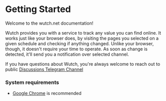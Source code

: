 # Getting Started

Welcome to the wutch.net documentation!

Wutch provides you with a service to track any value you can find online. It works just like your browser does, by visiting the pages
you selected on a given schedule and checking if anything changed. Unlike your browser, though, it doesn't require your time to operate. As soon as change is detected, it'll send you a notification over selected channel.

If you have questions about Wutch, you're always welcome to reach out to public [Discussions Telegram Channel](https://t.me/wutch_discussions)

### System requirements
- [Google Chrome](https://www.google.com/chrome/) is recommended


